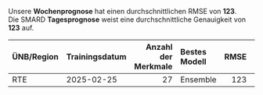 
Unsere __Wochenprognose__ hat einen durchschnittlichen RMSE von __123__.  
Die SMARD __Tagesprognose__ weist eine durchschnittliche Genauigkeit von __123__ auf.
    
| ÜNB/Region   | Trainingsdatum   |   Anzahl der Merkmale | Bestes Modell   |   RMSE |   TSO RMSE |
|:-------------|:-----------------|----------------------:|:----------------|-------:|-----------:|
| RTE          | 2025-02-25       |                    27 | Ensemble        |    123 |        137 |